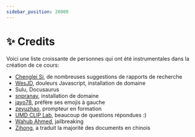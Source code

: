 ```yaml
---
sidebar_position: 20000
---
```


# ✨ Credits

Voici une liste croissante de personnes qui ont été instrumentales dans la création de ce cours:

- [Chenglei Si](https://noviscl.github.io), de nombreuses suggestions de rapports de recherche
- [WesJD](https://wesleysmith.dev), douleurs Javascript, installation de domaine
- Sulu, Docusaurus
- [snpranav](https://twitter.com/snpranav), installation de domaine
- [jayo78](https://github.com/jayo78), préfère ses emojis à gauche
- [zeyuzhao](https://github.com/Zeyuzhao), prompteur en formation
- [UMD CLIP Lab](https://wiki.umiacs.umd.edu/clip/index.php/Main_Page), beaucoup de questions répondues :)
- [Wahub Ahmed](https://github.com/wahub-ahmed), jailbreaking
- [Zihong](https://github.com/1openwindow), a traduit la majorité des documents en chinois
